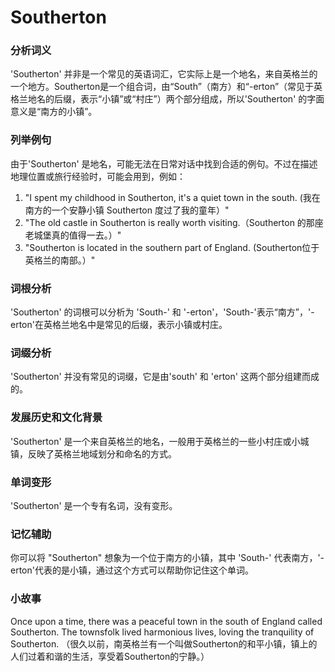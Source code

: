 # Southerton

### 分析词义

  

'Southerton' 并非是一个常见的英语词汇，它实际上是一个地名，来自英格兰的一个地方。Southerton是一个组合词，由“South”（南方）和“-erton”（常见于英格兰地名的后缀，表示“小镇”或“村庄”）两个部分组成，所以'Southerton' 的字面意义是“南方的小镇”。

  

### 列举例句

  

由于'Southerton' 是地名，可能无法在日常对话中找到合适的例句。不过在描述地理位置或旅行经验时，可能会用到，例如：

  

1.  "I spent my childhood in Southerton, it's a quiet town in the south. (我在南方的一个安静小镇 Southerton 度过了我的童年）"
2.  "The old castle in Southerton is really worth visiting.（Southerton 的那座老城堡真的值得一去。）"
3.  "Southerton is located in the southern part of England. (Southerton位于英格兰的南部。）"

  

### 词根分析

  

'Southerton' 的词根可以分析为 'South-' 和 '-erton'，'South-'表示“南方”，'-erton'在英格兰地名中是常见的后缀，表示小镇或村庄。

  

### 词缀分析

  

'Southerton' 并没有常见的词缀，它是由'south' 和 'erton' 这两个部分组建而成的。

  

### 发展历史和文化背景

  

'Southerton' 是一个来自英格兰的地名，一般用于英格兰的一些小村庄或小城镇，反映了英格兰地域划分和命名的方式。

  

### 单词变形

  

'Southerton' 是一个专有名词，没有变形。

  

### 记忆辅助

  

你可以将 "Southerton" 想象为一个位于南方的小镇，其中 'South-' 代表南方，'-erton'代表的是小镇，通过这个方式可以帮助你记住这个单词。

  

### 小故事

  

Once upon a time, there was a peaceful town in the south of England called Southerton. The townsfolk lived harmonious lives, loving the tranquility of Southerton. （很久以前，南英格兰有一个叫做Southerton的和平小镇，镇上的人们过着和谐的生活，享受着Southerton的宁静。）
